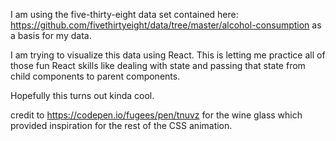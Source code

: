 I am using the five-thirty-eight data set contained here: https://github.com/fivethirtyeight/data/tree/master/alcohol-consumption as a basis for my data.

I am trying to visualize this data using React.  This is letting me practice all of those fun React skills like dealing with state and passing that state from child components to parent components.

Hopefully this turns out kinda cool.

credit to https://codepen.io/fugees/pen/tnuvz for the wine glass which provided inspiration for the rest of the CSS animation.
